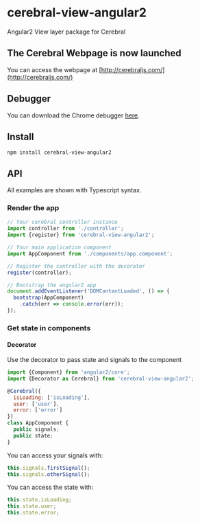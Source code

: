 # cerebral-view-angular2
Angular2 View layer package for Cerebral

## The Cerebral Webpage is now launched
You can access the webpage at [http://cerebraljs.com/](http://cerebraljs.com/)

## Debugger
You can download the Chrome debugger [here](https://chrome.google.com/webstore/detail/cerebral-debugger/ddefoknoniaeoikpgneklcbjlipfedbb?hl=no).

## Install
`npm install cerebral-view-angular2`

## API
All examples are shown with Typescript syntax.

### Render the app
```ts
// Your cerebral controller instance
import controller from './controller';
import {register} from 'cerebral-view-angular2';

// Your main application component
import AppComponent from './components/app.component';

// Register the controller with the decorator
register(controller);

// Bootstrap the angular2 app
document.addEventListener('DOMContentLoaded', () => {
  bootstrap(AppComponent)
    .catch(err => console.error(err));
});
```

### Get state in components

#### Decorator
Use the decorator to pass state and signals to the component  
```js
import {Component} from 'angular2/core';
import {Decorator as Cerebral} from 'cerebral-view-angular2';

@Cerebral({
  isLoading: ['isLoading'],
  user: ['user'],
  error: ['error']  
})
class AppComponent {
  public signals;
  public state;
}
```
You can access your signals with:
```ts
this.signals.firstSignal();
this.signals.otherSignal();
```
You can access the state with:
```ts
this.state.isLoading;
this.state.user;
this.state.error;
``` 